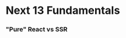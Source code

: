 <div>
  <h1>Next 13 Fundamentals</h1>
  
  <div>
    <h3>"Pure" React vs SSR </h3>
  </div>
  
<div>

